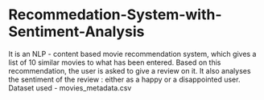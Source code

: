 # Recommedation-System-with-Sentiment-Analysis
It is an NLP - content based movie recommendation system, which gives a list of 10 similar movies to what has been entered. Based on this recommendation, the user is asked to give a review on it. It also analyses the sentiment of the review : either as a happy or a disappointed user. 
Dataset used - movies_metadata.csv
